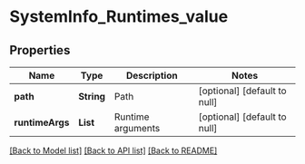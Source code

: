 # SystemInfo_Runtimes_value
## Properties

| Name | Type | Description | Notes |
|------------ | ------------- | ------------- | -------------|
| **path** | **String** | Path | [optional] [default to null] |
| **runtimeArgs** | **List** | Runtime arguments | [optional] [default to null] |

[[Back to Model list]](../README.md#documentation-for-models) [[Back to API list]](../README.md#documentation-for-api-endpoints) [[Back to README]](../README.md)

